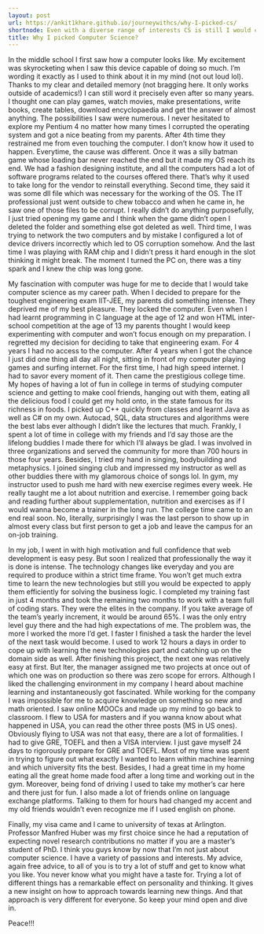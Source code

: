 ```yaml
---
layout: post
url: https://ankit1khare.github.io/journeywithcs/why-I-picked-cs/
shortnode: Even with a diverse range of interests CS is still I would chose anytime as my career path
title: Why I picked Computer Science?
---
```


In the middle school I first saw how a computer looks like. My excitement was skyrocketing when I saw this device capable of doing so much. I’m wording it exactly as I used to think about it in my mind (not out loud lol). Thanks to my clear and detailed memory (not bragging here. It only works outside of academics!) I can still word it precisely even after so many years. I thought one can play games, watch movies, make presentations, write books, create tables, download encyclopaedia and get the answer of almost anything. The possibilities I saw were numerous. I never hesitated to explore my Pentium 4 no matter how many times I corrupted the operating system and got a nice beating from my parents. After 4th time they restrained me from even touching the computer. I don’t know how it used to happen. Everytime, the cause was  different. Once it was a silly batman game whose loading bar never reached the end but it made my OS reach its end. We had a fashion designing institute, and all the computers had a lot of software programs related to the courses offered there. That’s why it used to take long for the vendor to reinstall everything. Second time, they said it was some dll file which was necessary for the working of the OS. The IT professional just went outside to chew tobacco and when he came in, he saw one of those files to be corrupt. I really didn’t do anything purposefully, I just tried opening my game and I think when the game didn’t open I deleted the folder and something else got deleted as well. Third time, I was trying to network the two computers and by mistake I configured a lot of device drivers incorrectly which led to OS corruption somehow. And the last time I was playing with RAM chip and I didn’t press it hard enough in the slot thinking it might break. The moment I turned the PC on, there was a tiny spark and I knew the chip was long gone. 

My fascination with computer was huge for me to decide that I would take computer science as my career path. When I decided to prepare for the toughest engineering exam IIT-JEE, my parents did something intense. They deprived me of my best pleasure. They locked the computer. Even when I had learnt programming in C language at the age of 12 and won HTML inter-school competition at the age of 13 my parents thought I would keep experimenting with computer and won’t focus enough on my preparation. I regretted my decision for deciding to take that engineering exam. For 4 years I had no access to the computer. After 4 years when I got the chance I just did one thing all day all night, sitting in front of my computer playing games and surfing internet. For the first time, I had high speed internet. I had to savor every moment of it. Then came the prestigious college time. My hopes of having a lot of fun in college in terms of studying computer science and getting to make cool friends, hanging out with them, eating all the delicious food I could get my hold onto, in the state famous for its richness in foods. I picked  up C++ quickly from classes and learnt Java as well as C# on my own. Autocad, SQL, data structures and algorithms were the best labs ever although I didn’t like the lectures that much. Frankly, I spent a lot of time in college with my friends and I’d say those are the lifelong buddies I made there for which I’ll always be glad. I was involved in three organizations and served the community for more than 700 hours in those four years. Besides, I tried my hand in singing, bodybuilding and metaphysics. I joined singing club and impressed my instructor as well as other buddies there with my glamorous choice of songs lol. In gym, my instructor used to push me hard with new exercise regimes every week. He really taught me a lot about nutrition and exercise. I remember going back and reading further about supplementation, nutrition and exercises as if I would wanna become a trainer in the long run. The college time came to an end real soon. No, literally, surprisingly I was the last person to show up in almost every class but first person to get a job and leave the campus for an on-job training. 

 In my job, I went in with high motivation and full confidence that web development is easy pesy. But soon I realized that professionally the way it is done is intense. The technology changes like everyday and you are required to produce within a strict time frame. You won’t get much extra time to learn the new technologies but still you would be expected to apply them efficiently for solving the business logic. I completed my training fast in just 4 months and took the remaining two months to work with a team full of coding stars. They were the elites in the company. If you take average of the team’s yearly increment, it would be around 65%. I was the only entry level guy there and the had high expectations of me. The problem was, the more I worked the more I’d get. I faster I finished a task the harder the level of the next task would become. I used to  work 12 hours a days in order to cope up with learning the new technologies part and catching up on the domain side as well. After finishing this project, the next one was relatively easy at first. But lter, the manager assigned me two projects at once out of which one was on production so there was zero scope for errors. Although I liked the challenging environment in my company I heard about machine learning and instantaneously got fascinated. While working for the company I was impossible for me to acquire knowledge on something so new and math oriented. I saw online MOOCs and made up my mind to go back to classroom. I flew to USA for masters and if you wanna know about what happened in USA, you can read the other three posts (MS in US ones). Obviously flying to USA was not that easy, there are a lot of formalities. I had to give GRE, TOEFL and then a VISA interview. I just gave myself 24 days to rigorously prepare for GRE and TOEFL. Most of my time was spent in trying to figure out what exactly I wanted to learn within machine learning and which university fits the best. Besides, I had a great time in my home eating all the great home made food after a long time and working out in the gym. Moreover, being fond of driving I used to take my mother’s car here and there just for fun. I also made a lot of friends online on language exchange platforms. Talking to them for hours had changed my accent and my old friends wouldn’t even recognize me if I used english on phone. 

Finally, my visa came and I came to university of texas at Arlington. Professor Manfred Huber was my first choice since he had a reputation of expecting novel research contributions no matter if you are a master’s student of PhD. I think you guys know by now that I’m not just about computer science. I have a variety of passions and interests. My advice, again free advice, to all of you is to try a lot of stuff and get to know what you like. You never know what you might have a taste for. Trying a lot of different things has a remarkable effect on personality and thinking. It gives a new insight on how to approach towards learning new things. And that approach is very different for everyone. So keep your mind open and dive in.

Peace!!!



